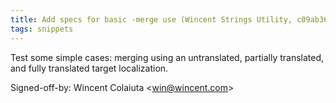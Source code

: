 ```yaml
---
title: Add specs for basic -merge use (Wincent Strings Utility, c09ab36)
tags: snippets
---
```


Test some simple cases: merging using an untranslated, partially translated, and fully translated target localization.

Signed-off-by: Wincent Colaiuta &lt;win@wincent.com&gt;

